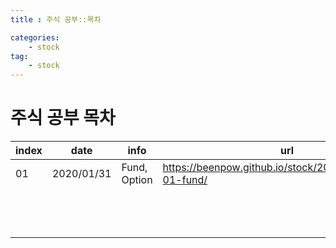 ```yaml
---
title : 주식 공부::목차

categories:
    - stock
tag:
    - stock
---
```


# 주식 공부 목차


| index  | date | info  | url  |
|---|---|---|---|
| 01  | 2020/01/31  | Fund, Option  |https://beenpow.github.io/stock/2021/01/31/stock-01-fund/   |
|   |   |   |   |
|   |   |   |   |
|   |   |   |   |
|   |   |   |   |
|   |   |   |   |
|   |   |   |   |
|   |   |   |   |
|   |   |   |   |
|   |   |   |   |
|   |   |   |   |
|   |   |   |   |
|   |   |   |   |
|   |   |   |   |
